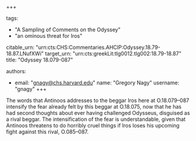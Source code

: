 +++

tags:
- "A Sampling of Comments on the Odyssey"
- "an ominous threat for Iros"

citable_urn: "urn:cts:CHS:Commentaries.AHCIP:Odyssey.18.79-18.87.LNufXWi"
target_urn: "urn:cts:greekLit:tlg0012.tlg002:18.79-18.87"
title: "Odyssey 18.079-087"

authors:
- email: "gnagy@chs.harvard.edu"
  name: "Gregory Nagy"
  username: "gnagy"
+++

<p>The words that Antinoos addresses to the beggar Iros here at O.18.079–087 intensify the fear already felt by this beggar at O.18.075, now that he has had second thoughts about ever having challenged Odysseus, disguised as a rival beggar. The intensification of the fear is understandable, given that Antinoos threatens to do horribly cruel things if Iros loses his upcoming fight against this rival, O.085–087.  </p>